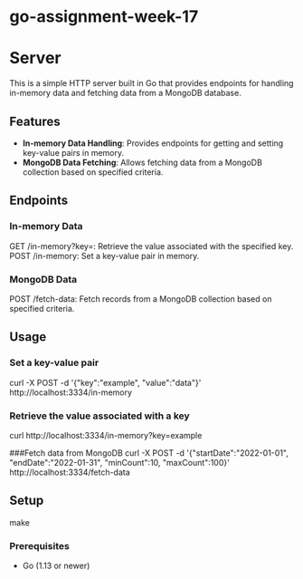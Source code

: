 # go-assignment-week-17

# Server

This is a simple HTTP server built in Go that provides endpoints for handling in-memory data and fetching data from a MongoDB database.

## Features

- **In-memory Data Handling**: Provides endpoints for getting and setting key-value pairs in memory.
- **MongoDB Data Fetching**: Allows fetching data from a MongoDB collection based on specified criteria.

## Endpoints
### In-memory Data
GET /in-memory?key=<key>: Retrieve the value associated with the specified key.
POST /in-memory: Set a key-value pair in memory.

### MongoDB Data
POST /fetch-data: Fetch records from a MongoDB collection based on specified criteria.

## Usage
### Set a key-value pair
curl -X POST -d '{"key":"example", "value":"data"}' http://localhost:3334/in-memory

### Retrieve the value associated with a key
curl http://localhost:3334/in-memory?key=example

###Fetch data from MongoDB
curl -X POST -d '{"startDate":"2022-01-01", "endDate":"2022-01-31", "minCount":10, "maxCount":100}' http://localhost:3334/fetch-data

## Setup
make

### Prerequisites
- Go (1.13 or newer)

